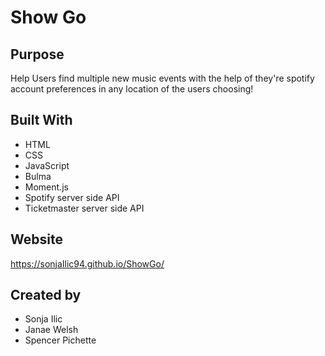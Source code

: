 # Show Go

## Purpose

 Help Users find multiple new music events with the help of they're spotify account preferences in any location of the users choosing!

## Built With

- HTML
- CSS
- JavaScript
- Bulma
- Moment.js
- Spotify server side API
- Ticketmaster server side API

## Website

https://sonjaIlic94.github.io/ShowGo/

## Created by

- Sonja Ilic
- Janae Welsh
- Spencer Pichette

